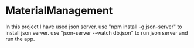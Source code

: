 # MaterialManagement
In this project I have used json server.
use "npm install -g json-server" to install json server.
use "json-server --watch db.json" to run json server and run the app.
